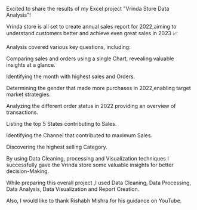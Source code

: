 Excited to share the results of my Excel project "Vrinda Store Data Analysis"! 

Vrinda store is all set to create annual sales report for 2022,aiming to understand customers better and achieve even great sales in 2023 📈

Analysis covered various key questions, including:

Comparing sales and orders using a single Chart, revealing valuable insights at a glance.

Identifying the month with highest sales and Orders.

Determining the gender that made more purchases in 2022,enabling target market strategies.

Analyzing the different order status in 2022 providing an overview of transactions.

Listing the top 5 States contributing to Sales.

Identifying the Channel that contributed to maximum Sales.

Discovering the highest selling Category.

By using Data Cleaning, processing and Visualization techniques I successfully gave the Vrinda store some valuable insights for better decision-Making.

While preparing this overall project ,I used Data Cleaning, Data Processing, Data Analysis, Data Visualization and Report Creation.

Also, I would like to thank Rishabh Mishra for his guidance on YouTube.
